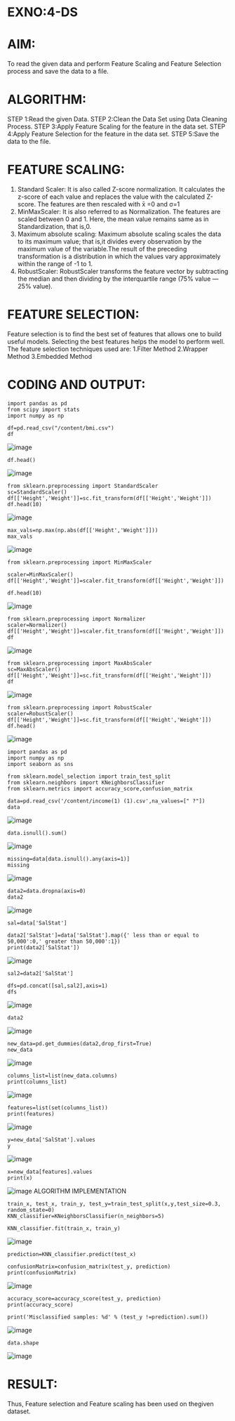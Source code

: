 # EXNO:4-DS
# AIM:
To read the given data and perform Feature Scaling and Feature Selection process and save the
data to a file.

# ALGORITHM:
STEP 1:Read the given Data.
STEP 2:Clean the Data Set using Data Cleaning Process.
STEP 3:Apply Feature Scaling for the feature in the data set.
STEP 4:Apply Feature Selection for the feature in the data set.
STEP 5:Save the data to the file.

# FEATURE SCALING:
1. Standard Scaler: It is also called Z-score normalization. It calculates the z-score of each value and replaces the value with the calculated Z-score. The features are then rescaled with x̄ =0 and σ=1
2. MinMaxScaler: It is also referred to as Normalization. The features are scaled between 0 and 1. Here, the mean value remains same as in Standardization, that is,0.
3. Maximum absolute scaling: Maximum absolute scaling scales the data to its maximum value; that is,it divides every observation by the maximum value of the variable.The result of the preceding transformation is a distribution in which the values vary approximately within the range of -1 to 1.
4. RobustScaler: RobustScaler transforms the feature vector by subtracting the median and then dividing by the interquartile range (75% value — 25% value).

# FEATURE SELECTION:
Feature selection is to find the best set of features that allows one to build useful models. Selecting the best features helps the model to perform well.
The feature selection techniques used are:
1.Filter Method
2.Wrapper Method
3.Embedded Method

# CODING AND OUTPUT:
```
import pandas as pd
from scipy import stats
import numpy as np
```
```
df=pd.read_csv("/content/bmi.csv")
df
```
![image](https://github.com/user-attachments/assets/ac49ac9d-8b6c-482d-baf6-6b52b1a87a32)
```
df.head()
```
![image](https://github.com/user-attachments/assets/aabc4abb-f526-4e58-a2b7-216bc0f72f30)
```
from sklearn.preprocessing import StandardScaler
sc=StandardScaler()
df[['Height','Weight']]=sc.fit_transform(df[['Height','Weight']])
df.head(10)
```
![image](https://github.com/user-attachments/assets/8efd4adf-e3b3-4a79-8b59-0e00d5507856)
```
max_vals=np.max(np.abs(df[['Height','Weight']]))
max_vals
```
![image](https://github.com/user-attachments/assets/a3f035ec-4188-4a7a-9bb1-16f29b54fb69)
```
from sklearn.preprocessing import MinMaxScaler
```
```
scaler=MinMaxScaler()
df[['Height','Weight']]=scaler.fit_transform(df[['Height','Weight']])
```
```
df.head(10)
```
![image](https://github.com/user-attachments/assets/9d177a13-f07a-4d39-85f4-8d69b4810851)
```
from sklearn.preprocessing import Normalizer
scaler=Normalizer()
df[['Height','Weight']]=scaler.fit_transform(df[['Height','Weight']])
df
```
![image](https://github.com/user-attachments/assets/8b83700c-9d04-458a-803b-273079d16656)
```
from sklearn.preprocessing import MaxAbsScaler
sc=MaxAbsScaler()
df[['Height','Weight']]=sc.fit_transform(df[['Height','Weight']])
df
```
![image](https://github.com/user-attachments/assets/7c9fc9ab-faaa-4400-aba1-f687447cfeec)
```
from sklearn.preprocessing import RobustScaler
scaler=RobustScaler()
df[['Height','Weight']]=sc.fit_transform(df[['Height','Weight']])
df.head()
```
![image](https://github.com/user-attachments/assets/eac6c0b4-5925-4fc4-895d-a025ab7b2109)
```
import pandas as pd
import numpy as np
import seaborn as sns
```
```
from sklearn.model_selection import train_test_split
from sklearn.neighbors import KNeighborsClassifier
from sklearn.metrics import accuracy_score,confusion_matrix
```
```
data=pd.read_csv('/content/income(1) (1).csv',na_values=[" ?"])
data
```
![image](https://github.com/user-attachments/assets/db87ed08-8ba8-4776-a0f1-a06d689a67fb)
```
data.isnull().sum()
```
![image](https://github.com/user-attachments/assets/c81ca1c9-70d4-47b7-834b-2bca0ff66095)
```
missing=data[data.isnull().any(axis=1)]
missing
```
![image](https://github.com/user-attachments/assets/88f8551d-b2d6-41eb-9391-bc157256f883)
```
data2=data.dropna(axis=0)
data2
```
![image](https://github.com/user-attachments/assets/13c081d4-1338-48df-8353-fc5e579b0948)
```
sal=data['SalStat']
```
```
data2['SalStat']=data['SalStat'].map({' less than or equal to 50,000':0,' greater than 50,000':1})
print(data2['SalStat'])
```
![image](https://github.com/user-attachments/assets/7eba186e-0379-46fb-a2ce-b954fb9cf011)
```
sal2=data2['SalStat']
```
```
dfs=pd.concat([sal,sal2],axis=1)
dfs
```
![image](https://github.com/user-attachments/assets/b4911fde-3b57-404b-ad0d-413bf015e857)
```
data2
```
![image](https://github.com/user-attachments/assets/418ec259-4f69-49fb-b89d-327736f50f5c)
```
new_data=pd.get_dummies(data2,drop_first=True)
new_data
```
![image](https://github.com/user-attachments/assets/423492da-00cb-46f5-bc75-3fa0d8b84bfc)
```
columns_list=list(new_data.columns)
print(columns_list)
```
![image](https://github.com/user-attachments/assets/f926dc7a-74ec-48c3-a841-acfe762c047a)
```
features=list(set(columns_list))
print(features)
```
![image](https://github.com/user-attachments/assets/2824bfac-2d56-4864-8b23-c17e2212ed2a)
```
y=new_data['SalStat'].values
y
```
![image](https://github.com/user-attachments/assets/9284e4b8-d895-41cb-8a07-6c67b3af3250)
```
x=new_data[features].values
print(x)
```
![image](https://github.com/user-attachments/assets/5f8162e8-e853-4b55-8c72-5b6bc224ca9c)
ALGORITHM IMPLEMENTATION
```
train_x, test_x, train_y, test_y=train_test_split(x,y,test_size=0.3, random_state=0)
KNN_classifier=KNeighborsClassifier(n_neighbors=5)
```
```
KNN_classifier.fit(train_x, train_y)
```
![image](https://github.com/user-attachments/assets/c694772e-2c62-4227-8cea-4f78ce39ed0d)
```
prediction=KNN_classifier.predict(test_x)
```
```
confusionMatrix=confusion_matrix(test_y, prediction)
print(confusionMatrix)
```
![image](https://github.com/user-attachments/assets/0a7b1542-0ccd-49b2-9f5f-15ea179f0930)
```
accuracy_score=accuracy_score(test_y, prediction)
print(accuracy_score)
```
```
print('Misclassified samples: %d' % (test_y !=prediction).sum())
```
![image](https://github.com/user-attachments/assets/0513ff7f-d6c9-4f0e-b6f6-bb54c556b706)
```
data.shape
```
![image](https://github.com/user-attachments/assets/645a9c80-dba1-4910-8d1d-a1621f97ae16)

# RESULT:
Thus, Feature selection and Feature scaling has been used on thegiven dataset.
